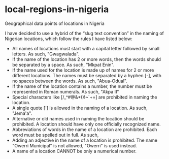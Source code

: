 # local-regions-in-nigeria
Geographical data points of locations in Nigeria

I have decided to use a hybrid of the “slug text convention” in the naming of Nigerian locations, which follow the rules I have listed below:

- All names of locations must start with a capital letter followed by small letters. As such, "Gwagwalada".
- If the name of the location has 2 or more words, then the words should be separated by a space. As such, "Mkpat Enin".
- If the name used for the location is made up of names for 2 or more different locations. The names must be separated by a hyphen [-], with no spaces between the words. As such, "Abua-Odual".
- If the name of the location contains a number, the number must be represented in Roman numerals. As such, "Akpa II"
- Special characters like [/\_^#@&*()!~`+=] are prohibited in naming the location.
- A single quote ['] is allowed in the naming of a location. As such, "Jema'a".
- Alternative or old names used in naming the location should be prohibited. A location should have only one officially recognized name.
- Abbreviations of words in the name of a location are prohibited. Each word must be spelled out in full. As such,  
- Adding an adjective in the name of a location is prohibited. The name "Owerri Municipal" is not allowed, "Owerri" is used instead.
- A name of a location CANNOT be only a numerical number.
